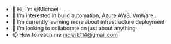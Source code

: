 - 👋 Hi, I’m @Michael 
- 👀 I’m interested in build automation, Azure AWS, VmWare..
- 🌱 I’m currently learning more about infrastructure deployment 
- 💞️ I’m looking to collaborate on just about anything
- 📫 How to reach me mclark114@gmail.com 

<!---
mclark114/mclark114 is a ✨ special ✨ repository because its `README.md` (this file) appears on your GitHub profile.
You can click the Preview link to take a look at your changes.
--->
